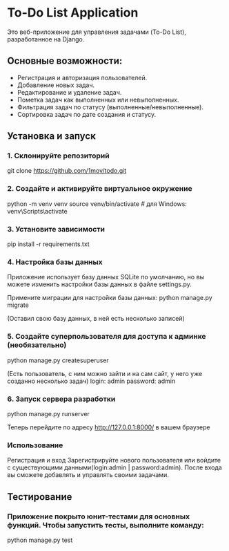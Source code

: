 # To-Do List Application

Это веб-приложение для управления задачами (To-Do List), разработанное на Django. 


## Основные возможности:
- Регистрация и авторизация пользователей.
- Добавление новых задач.
- Редактирование и удаление задач.
- Пометка задач как выполненных или невыполненных.
- Фильтрация задач по статусу (выполненные/невыполненные).
- Сортировка задач по дате создания и статусу.


## Установка и запуск

### 1. Склонируйте репозиторий
git clone https://github.com/1mov/todo.git

### 2. Создайте и активируйте виртуальное окружение
python -m venv venv 
source venv/bin/activate  # для Windows: venv\Scripts\activate

### 3. Установите зависимости
pip install -r requirements.txt

### 4. Настройка базы данных
Приложение использует базу данных SQLite по умолчанию, но вы можете изменить настройки базы данных в файле settings.py.

Примените миграции для настройки базы данных:
python manage.py migrate

(Оставил свою базу данных, в ней есть несколько записей)

### 5. Создайте суперпользователя для доступа к админке (необязательно)
python manage.py createsuperuser

(Есть пользователь, с ним можно зайти и на сам сайт, у него уже созданно несколько задач)
login: admin 
password: admin

### 6. Запуск сервера разработки
python manage.py runserver

Теперь перейдите по адресу http://127.0.0.1:8000/ в вашем браузере

### Использование
Регистрация и вход
Зарегистрируйте нового пользователя или войдите с существующими данными(login:admin | password:admin).
После входа вы сможете добавлять и управлять своими задачами.

## Тестирование
### Приложение покрыто юнит-тестами для основных функций. Чтобы запустить тесты, выполните команду:
python manage.py test
